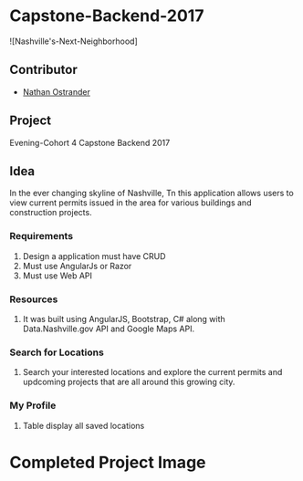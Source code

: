 # Capstone-Backend-2017
![Nashville's-Next-Neighborhood]

## Contributor
* [Nathan Ostrander](https://github.com/ostrander-nathan)

## Project 
Evening-Cohort 4 Capstone Backend 2017 

## Idea
In the ever changing skyline of Nashville, Tn this application allows users to view current permits issued in the area for various buildings and construction projects.

### Requirements
1. Design a application must have CRUD 
1. Must use AngularJs or Razor
1. Must use Web API

### Resources 
1. It was built using AngularJS, Bootstrap, C# along with Data.Nashville.gov API and Google Maps API.



### Search for Locations
1. Search your interested locations and explore the current permits and updcoming projects that are all around this growing city. 


### My Profile
1. Table display all saved locations


# Completed Project Image
